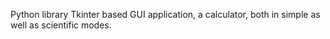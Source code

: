 Python library Tkinter based GUI application, a calculator, both in simple as well as scientific modes.
